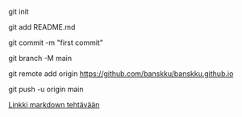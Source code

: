 git init

git add README.md

git commit -m "first commit"

git branch -M main

git remote add origin https://github.com/banskku/banskku.github.io

git push -u origin main

[Linkki markdown tehtävään](https://banskku.github.io/)
